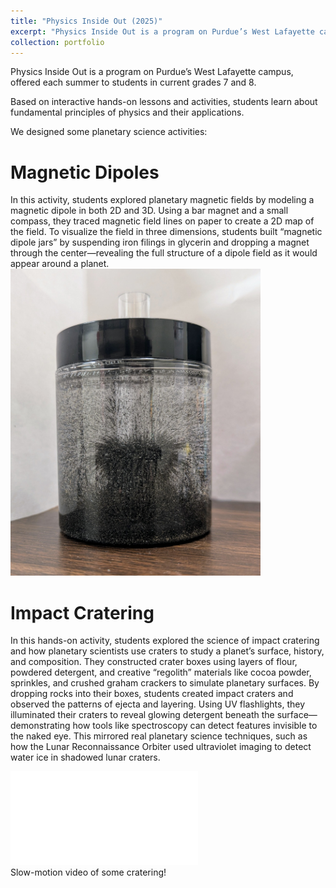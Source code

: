 ```yaml
---
title: "Physics Inside Out (2025)"
excerpt: "Physics Inside Out is a program on Purdue’s West Lafayette campus, offered each summer to students in current grades 7 and 8.<br/><img src='/images/pio-class.jpg' width='700'>"
collection: portfolio
---
```


Physics Inside Out is a program on Purdue’s West Lafayette campus, offered each summer to students in current grades 7 and 8.

Based on interactive hands-on lessons and activities, students learn about fundamental principles of physics and their applications.

We designed some planetary science activities:

Magnetic Dipoles
======
In this activity, students explored planetary magnetic fields by modeling a magnetic dipole in both 2D and 3D. Using a bar magnet and a small compass, they traced magnetic field lines on paper to create a 2D map of the field. To visualize the field in three dimensions, students built “magnetic dipole jars” by suspending iron filings in glycerin and dropping a magnet through the center—revealing the full structure of a dipole field as it would appear around a planet.
<br><img src='/images/pio-dipole.jpg' width='400'>


Impact Cratering
======
In this hands-on activity, students explored the science of impact cratering and how planetary scientists use craters to study a planet’s surface, history, and composition. They constructed crater boxes using layers of flour, powdered detergent, and creative “regolith” materials like cocoa powder, sprinkles, and crushed graham crackers to simulate planetary surfaces. By dropping rocks into their boxes, students created impact craters and observed the patterns of ejecta and layering. Using UV flashlights, they illuminated their craters to reveal glowing detergent beneath the surface—demonstrating how tools like spectroscopy can detect features invisible to the naked eye. This mirrored real planetary science techniques, such as how the Lunar Reconnaissance Orbiter used ultraviolet imaging to detect water ice in shadowed lunar craters.

<html>
<body>
<div style="width: 1600;">
  <iframe
          src="/images/pio-cratering.mp4"  
          frameborder="0" 
          allow="accelerometer; autoplay; clipboard-write; encrypted-media; gyroscope; picture-in-picture" 
          allowfullscreen>
  </iframe>
</div>
<figcaption>Slow-motion video of some cratering!</figcaption>
</body>
</html>
